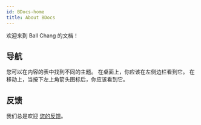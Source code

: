 ```yaml
---
id: BDocs-home
title: About BDocs
---
```

欢迎来到 Ball Chang 的文档！

## 导航

您可以在内容的表中找到不同的主题。 在桌面上，你应该在左侧边栏看到它。 在移动上，当按下左上角箭头图标后，你应该看到它。

## 反馈

我们总是欢迎 [您的反馈](https://gitlab.com/zhangbolily/BDocs/issues)。